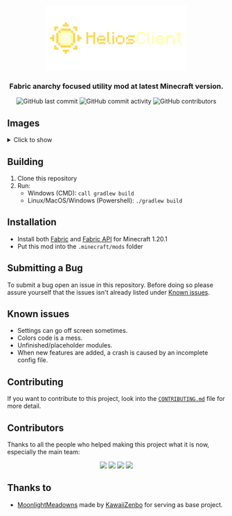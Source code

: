 <p align="center">
    <img src="https://github.com/HeliosClient/HeliosClient/blob/main/.github/images/text.png?raw=true" height="150px">
</p>
<div align="center">
    <h3>Fabric anarchy focused utility mod at latest Minecraft version.</h3>
    <img src="https://img.shields.io/github/last-commit/HeliosClient/HeliosClient" alt="GitHub last commit"/>
    <img src="https://img.shields.io/github/commit-activity/w/HeliosClient/HeliosClient" alt="GitHub commit activity"/>
    <img src="https://img.shields.io/github/contributors/HeliosClient/HeliosClient" alt="GitHub contributors"/>
</div>

## Images
<details>
    <summary>Click to show</summary>
    <p>Keep in mind that these images might be outdated as Helios is currently updating frequently!</p>
    <img src="https://github.com/HeliosClient/HeliosClient/blob/main/.github/images/ClickGUI.png?raw=true" alt="Click GUI">
</details>  

## Building

1. Clone this repository
2. Run:
   - Windows (CMD): `call gradlew build`
   - Linux/MacOS/Windows (Powershell): `./gradlew build`
  
## Installation

- Install both [Fabric](https://fabricmc.net/use/installer/) and [Fabric API](https://modrinth.com/mod/fabric-api) for Minecraft 1.20.1
- Put this mod into the `.minecraft/mods` folder

## Submitting a Bug

To submit a bug open an issue in this repository. Before doing so please assure yourself that the issues isn't already listed under [Known issues](#known-issues).

## Known issues

- Settings can go off screen sometimes.
- Colors code is a mess.
- Unfinished/placeholder modules.
- When new features are added, a crash is caused by an incomplete config file.

## Contributing

If you want to contribute to this project, look into the [`CONTRIBUTING.md`](https://github.com/HeliosClient/HeliosClient/blob/main/CONTRIBUTING.md) file for more detail.

## Contributors

Thanks to all the people who helped making this project what it is now, especially the main team:

<p align="center">
    <a href="https://github.com/azedeveloper"><img src="https://github.com/azedeveloper.png" width="24%"></img></a> <a href="https://github.com/ElBe-Plaq"><img src="https://github.com/ElBe-Plaq.png" width="24%"></img></a> <a href="https://github.com/tanishisherewithhh"><img src="https://github.com/tanishisherewithhh.png" width="24%"></img></a> <a href="https://github.com/TomPlaneta"><img src="https://github.com/TomPlaneta.png" width="24%"></img></a>
</p>

## Thanks to

- [MoonlightMeadowns](https://github.com/kawaiizenbo/MoonlightMeadows) made by [KawaiiZenbo](https://github.com/kawaiizenbo) for serving as base project.
